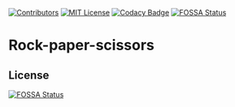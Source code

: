[![Contributors][contributors-shield]][contributors-url]
[![MIT License][license-shield]][license-url]
[![Codacy Badge][codacy-shield]][codacy-url]
[![FOSSA Status][fossa-shield]][fossa-url]

# Rock-paper-scissors

## License

[![FOSSA Status][fossa-large]][fossa-badge]

[contributors-shield]: https://img.shields.io/github/contributors/MathiasReker/Rock-paper-scissors.svg

[contributors-url]: https://github.com/MathiasReker/Rock-paper-scissors/graphs/contributors

[license-shield]: https://img.shields.io/github/license/MathiasReker/Rock-paper-scissors.svg

[license-url]: https://github.com/MathiasReker/Rock-paper-scissors/blob/develop/LICENSE

[codacy-shield]: https://app.codacy.com/project/badge/Grade/66d7adf901b9461d83ee72be9db56460

[codacy-url]: https://www.codacy.com/gh/MathiasReker/Rock-paper-scissors/dashboard?utm_source=github.com&amp;utm_medium=referral&amp;utm_content=MathiasReker/Rock-paper-scissors&amp;utm_campaign=Badge_Grade

[fossa-shield]: https://app.fossa.com/api/projects/git%2Bgithub.com%2FMathiasReker%2FRock-paper-scissors.svg?type=shield

[fossa-url]: https://app.fossa.com/projects/git%2Bgithub.com%2FMathiasReker%2FRock-paper-scissors?ref=badge_shield

[fossa-large]: https://app.fossa.com/api/projects/git%2Bgithub.com%2FMathiasReker%2FRock-paper-scissors.svg?type=large

[fossa-badge]: https://app.fossa.com/projects/git%2Bgithub.com%2FMathiasReker%2FRock-paper-scissors?ref=badge_large
